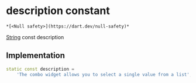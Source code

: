 


# description constant




    *[<Null safety>](https://dart.dev/null-safety)*


[String](https://api.flutter.dev/flutter/dart-core/String-class.html) const description
  







## Implementation

```dart
static const description =
    'The combo widget allows you to select a single value from a list';


```







